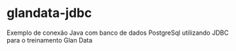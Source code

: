 # glandata-jdbc
Exemplo de conexão Java com banco de dados PostgreSql utilizando JDBC para o treinamento Glan Data
